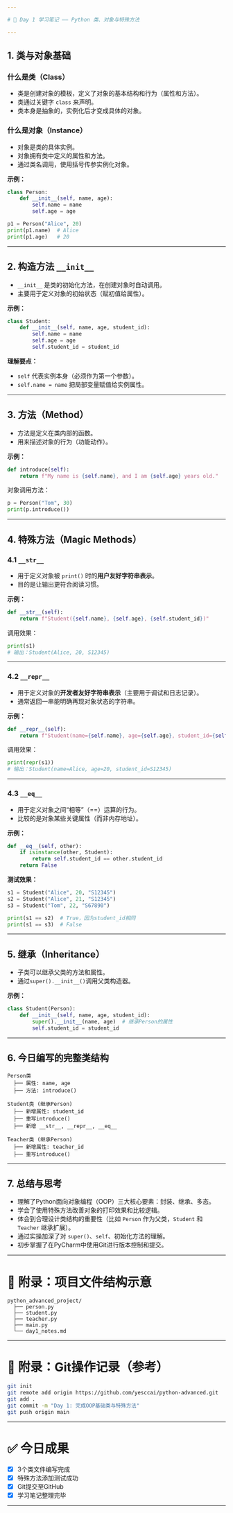 ```yaml
---

# 📄 Day 1 学习笔记 —— Python 类、对象与特殊方法

---
```


## 1. 类与对象基础

### 什么是类（Class）

- 类是创建对象的模板，定义了对象的基本结构和行为（属性和方法）。
- 类通过关键字 `class` 来声明。
- 类本身是抽象的，实例化后才变成具体的对象。

### 什么是对象（Instance）

- 对象是类的具体实例。
- 对象拥有类中定义的属性和方法。
- 通过类名调用，使用括号传参实例化对象。

**示例：**

```python
class Person:
    def __init__(self, name, age):
        self.name = name
        self.age = age

p1 = Person("Alice", 20)
print(p1.name)  # Alice
print(p1.age)   # 20
```

---

## 2. 构造方法 `__init__`

- `__init__` 是类的初始化方法，在创建对象时自动调用。
- 主要用于定义对象的初始状态（赋初值给属性）。

**示例：**

```python
class Student:
    def __init__(self, name, age, student_id):
        self.name = name
        self.age = age
        self.student_id = student_id
```

**理解要点：**
- `self` 代表实例本身（必须作为第一个参数）。
- `self.name = name` 把局部变量赋值给实例属性。

---

## 3. 方法（Method）

- 方法是定义在类内部的函数。
- 用来描述对象的行为（功能动作）。

**示例：**

```python
def introduce(self):
    return f"My name is {self.name}, and I am {self.age} years old."
```

对象调用方法：
```python
p = Person("Tom", 30)
print(p.introduce())
```

---

## 4. 特殊方法（Magic Methods）

### 4.1 `__str__`

- 用于定义对象被 `print()` 时的**用户友好字符串表示**。
- 目的是让输出更符合阅读习惯。

**示例：**
```python
def __str__(self):
    return f"Student({self.name}, {self.age}, {self.student_id})"
```
调用效果：
```python
print(s1)  
# 输出：Student(Alice, 20, S12345)
```

---

### 4.2 `__repr__`

- 用于定义对象的**开发者友好字符串表示**（主要用于调试和日志记录）。
- 通常返回一串能明确再现对象状态的字符串。

**示例：**
```python
def __repr__(self):
    return f"Student(name={self.name}, age={self.age}, student_id={self.student_id})"
```
调用效果：
```python
print(repr(s1))  
# 输出：Student(name=Alice, age=20, student_id=S12345)
```

---

### 4.3 `__eq__`

- 用于定义对象之间“相等”（==）运算的行为。
- 比较的是对象某些关键属性（而非内存地址）。

**示例：**
```python
def __eq__(self, other):
    if isinstance(other, Student):
        return self.student_id == other.student_id
    return False
```

**测试效果：**
```python
s1 = Student("Alice", 20, "S12345")
s2 = Student("Alice", 21, "S12345")
s3 = Student("Tom", 22, "S67890")

print(s1 == s2)  # True，因为student_id相同
print(s1 == s3)  # False
```

---

## 5. 继承（Inheritance）

- 子类可以继承父类的方法和属性。
- 通过`super().__init__()`调用父类构造器。

**示例：**

```python
class Student(Person):
    def __init__(self, name, age, student_id):
        super().__init__(name, age)  # 继承Person的属性
        self.student_id = student_id
```

---

## 6. 今日编写的完整类结构

```text
Person类
  ├── 属性: name, age
  ├── 方法: introduce()

Student类 (继承Person)
  ├── 新增属性: student_id
  ├── 重写introduce()
  ├── 新增 __str__, __repr__, __eq__

Teacher类 (继承Person)
  ├── 新增属性: teacher_id
  ├── 重写introduce()
```

---

## 7. 总结与思考

- 理解了Python面向对象编程（OOP）三大核心要素：封装、继承、多态。
- 学会了使用特殊方法改善对象的打印效果和比较逻辑。
- 体会到合理设计类结构的重要性（比如 `Person` 作为父类，`Student` 和 `Teacher` 继承扩展）。
- 通过实操加深了对 `super()`、`self`、初始化方法的理解。
- 初步掌握了在PyCharm中使用Git进行版本控制和提交。

---

# 📌 附录：项目文件结构示意

```text
python_advanced_project/
  ├── person.py
  ├── student.py
  ├── teacher.py
  ├── main.py
  └── day1_notes.md
```

---

# 📌 附录：Git操作记录（参考）

```bash
git init
git remote add origin https://github.com/yesccai/python-advanced.git
git add .
git commit -m "Day 1: 完成OOP基础类与特殊方法"
git push origin main
```

---

# ✅ 今日成果

- [x] 3个类文件编写完成
- [x] 特殊方法添加测试成功
- [x] Git提交至GitHub
- [x] 学习笔记整理完毕

---